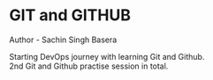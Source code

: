 # GIT and GITHUB<br>
Author - Sachin Singh Basera

Starting DevOps journey with learning Git and Github.<br>2nd Git and Github practise session in total.

